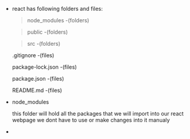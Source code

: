* react has following folders and files: 

    > node_modules          -(folders)

    > public                -(folders)

    > src                   -(folders)

    .gitignore              -(files)

    package-lock.json       -(files)

    package.json            -(files)

    README.md               -(files)


* node_modules 
    
    this folder will hold all the packages 
    that we will import into our react webpage
    we dont have to use or make changes into it manualy

*     